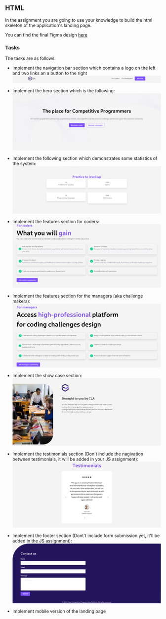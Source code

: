 ## HTML
In the assignment you are going to use your knowledge
to build the html skeleton of the application's landing page.

<!-- TODO: Insert a link -->
You can find the final Figma design [here](https://shorturl.at/xGTZ6)

### Tasks
The tasks are as follows:

- Implement the navigation bar section which contains a logo on the left and two links an a button to the right
![navbar](./images/html-css-js/1-nav.png)

- Implement the hero section which is the following:
![hero](./images/html-css-js/2-hero.png)

- Implement the following section which demonstrates some statistics of the system:
![stats](./images/html-css-js/3-stats.png)

- Implement the features section for coders:
![features](./images/html-css-js/4-coders-features.png)

- Implement the features section for the managers (aka challenge makers):
![features](./images/html-css-js/5-managers-features.png)

- Implement the show case section:
![features](./images/html-css-js/6-showcase.png)

- Implement the testimonials section (Don't include the nagivation between testimonials, it will be added in your JS assignment):
![features](./images/html-css-js/7-testimonials.png)

- Implement the footer section (Dont't include form submission yet, it'll be added in the JS assignment):
![features](./images/html-css-js/8-footer.png)

- Implement mobile version of the landing page